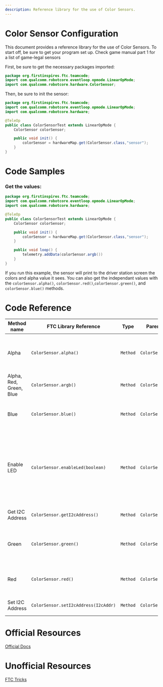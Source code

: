 ```yaml
---
description: Reference library for the use of Color Sensors.
---
```


# Color Sensor Configuration

This document provides a reference library for the use of Color Sensors. To start off, be sure to get your program set up.
Check game manual part 1 for a list of game-legal sensors

First, be sure to get the necessary packages imported:
```java
package org.firstinspires.ftc.teamcode;
import com.qualcomm.robotcore.eventloop.opmode.LinearOpMode;
import com.qualcomm.robotcore.hardware.ColorSensor;
```
Then, be sure to init the sensor:
```java
package org.firstinspires.ftc.teamcode;
import com.qualcomm.robotcore.eventloop.opmode.LinearOpMode;
import com.qualcomm.robotcore.hardware;

@TeleOp
public class ColorSensorTest extends LinearOpMode {
    ColorSensor colorSensor;

    public void init() {
        colorSensor = hardwareMap.get(ColorSensor.class,"sensor");
    }
}
```
# Code Samples

### Get the values:
```java
package org.firstinspires.ftc.teamcode;
import com.qualcomm.robotcore.eventloop.opmode.LinearOpMode;
import com.qualcomm.robotcore.hardware;

@TeleOp
public class ColorSensorTest extends LinearOpMode {
    ColorSensor colorSensor;

    public void init() {
        colorSensor = hardwareMap.get(ColorSensor.class,"sensor");
    }

    public void loop() {
        telemetry.addData(colorSensor.argb())
    }
}
```
If you run this example, the sensor will print to the driver station screen the colors and alpha value it sees. You can also get the independant values with the `colorSensor.alpha()`, `colorSensor.red()`,`colorSensor.green()`, and `colorSensor.blue()` methods.

# Code Reference

|Method name|FTC Library Reference|Type|Parent|Description|Documentation|
|-|-|-|-|-|-|
|Alpha|`ColorSensor.alpha()`|`Method`|`ColorSensor`|Get the amount of light detected by the sensor as an int.|https://ftctechnh.github.io/ftc_app/doc/javadoc/com/qualcomm/robotcore/hardware/ColorSensor.html#alpha--|
|Alpha, Red, Green, Blue|`ColorSensor.argb()`|`Method`|`ColorSensor`|Get the "hue" as an int|https://ftctechnh.github.io/ftc_app/doc/javadoc/com/qualcomm/robotcore/hardware/ColorSensor.html#argb--|
|Blue|`ColorSensor.blue()`|`Method`|`ColorSensor`|Get the blue values detected by sensor as an int|https://ftctechnh.github.io/ftc_app/doc/javadoc/com/qualcomm/robotcore/hardware/ColorSensor.html#blue--|
|Enable LED|`ColorSensor.enableLed(boolean)`|`Method`|`ColorSensor`|Enable the LED on the sensor. True to turn the light on, false to turn the light off. *Also check for a physical switch on the sensor|https://ftctechnh.github.io/ftc_app/doc/javadoc/com/qualcomm/robotcore/hardware/ColorSensor.html#enableLed-boolean-|
|Get I2C Address|`ColorSensor.getI2cAddress()`|`Method`|`ColorSensor`|Get the I2C Address of the sensor|https://ftctechnh.github.io/ftc_app/doc/javadoc/com/qualcomm/robotcore/hardware/ColorSensor.html#getI2cAddress--|
|Green|`ColorSensor.green()`|`Method`|`ColorSensor`|Get the green values detected by sensor as an int|https://ftctechnh.github.io/ftc_app/doc/javadoc/com/qualcomm/robotcore/hardware/ColorSensor.html#green--|
|Red|`ColorSensor.red()`|`Method`|`ColorSensor`|Get the red values detected by sensor as an int|https://ftctechnh.github.io/ftc_app/doc/javadoc/com/qualcomm/robotcore/hardware/ColorSensor.html#red--|
|Set I2C Address|`ColorSensor.setI2cAddress(I2cAddr)`|`Method`|`ColorSensor`|Set the I2C address to a value|https://ftctechnh.github.io/ftc_app/doc/javadoc/com/qualcomm/robotcore/hardware/ColorSensor.html#setI2cAddress-com.qualcomm.robotcore.hardware.I2cAddr-|

# Official Resources
[Official Docs](https://ftctechnh.github.io/ftc_app/doc/javadoc/com/qualcomm/robotcore/hardware/ColorSensor.html)

# Unofficial Resources
[FTC Tricks](https://ftc-tricks.com/overview-color-sensor/)
